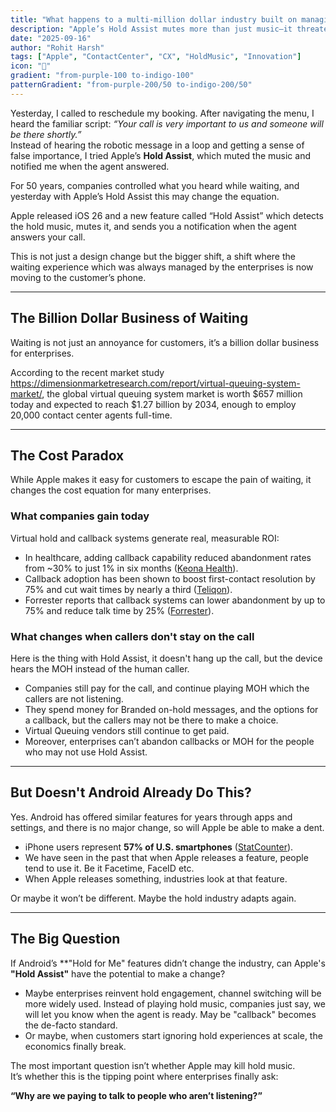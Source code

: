 ```yaml
---
title: "What happens to a multi-million dollar industry built on managing wait times when Apple makes waiting painless?"
description: "Apple’s Hold Assist mutes more than just music—it threatens a billion-dollar industry built on waiting."
date: "2025-09-16"
author: "Rohit Harsh"
tags: ["Apple", "ContactCenter", "CX", "HoldMusic", "Innovation"]
icon: "📱"
gradient: "from-purple-100 to-indigo-100"
patternGradient: "from-purple-200/50 to-indigo-200/50"
---
```


Yesterday, I called to reschedule my booking. After navigating the menu, I heard the familiar script: *“Your call is very important to us and someone will be there shortly.”*  
Instead of hearing the robotic message in a loop and getting a sense of false importance, I tried Apple’s **Hold Assist**, which muted the music and notified me when the agent answered.  

For 50 years, companies controlled what you heard while waiting, and yesterday with Apple’s Hold Assist this may change the equation. 

Apple released iOS 26 and a new feature called “Hold Assist” which detects the hold music, mutes it, and sends you a notification when the agent answers your call. 

This is not just a design change but the bigger shift, a shift where the waiting experience which was always managed by the enterprises is now moving to the customer’s phone. 

---

## The Billion Dollar Business of Waiting  

Waiting is not just an annoyance for customers, it’s a billion dollar business for enterprises.  

According to the recent market study https://dimensionmarketresearch.com/report/virtual-queuing-system-market/, the global virtual queuing system market is worth $657 million today and expected to reach $1.27 billion by 2034, enough to employ 20,000 contact center agents full-time.

---

## The Cost Paradox  

While Apple makes it easy for customers to escape the pain of waiting, it changes the cost equation for many enterprises.  

### What companies gain today  

Virtual hold and callback systems generate real, measurable ROI:  

- In healthcare, adding callback capability reduced abandonment rates from ~30% to just 1% in six months ([Keona Health](https://www.keonahealth.com/resources/missed-calls-healthcare-call-abandonment-roi)).  
- Callback adoption has been shown to boost first-contact resolution by 75% and cut wait times by nearly a third ([Teliqon](https://teliqon.io/blog/how-intelligent-callback-queues-reduce-wait-times)).  
- Forrester reports that callback systems can lower abandonment by up to 75% and reduce talk time by 25% ([Forrester](https://tei.forrester.com/go/Talkdesk/CXCloud/?lang=en-us)).  

### What changes when callers don't stay on the call

Here is the thing with Hold Assist, it doesn't hang up the call, but the device hears the MOH instead of the human caller.  

- Companies still pay for the call, and continue playing MOH which the callers are not listening. 
- They spend money for Branded on-hold messages, and the options for a callback, but the callers may not be there to make a choice.  
- Virtual Queuing vendors still continue to get paid.  
- Moreover, enterprises can’t abandon callbacks or MOH for the people who may not use Hold Assist. 

---

## But Doesn't Android Already Do This?

Yes. Android has offered similar features for years through apps and settings, and there is no major change, so will Apple be able to make a dent. 

- iPhone users represent **57% of U.S. smartphones** ([StatCounter](https://gs.statcounter.com/os-market-share/mobile/united-states-of-america)).  
- We have seen in the past that when Apple releases a feature, people tend to use it. Be it Facetime, FaceID etc. 
- When Apple releases something, industries look at that feature.  

Or maybe it won’t be different. Maybe the hold industry adapts again.  

---

## The Big Question  

If Android’s **"Hold for Me" features didn’t change the industry, can Apple's **"Hold Assist"** have the potential to make a change? 

- Maybe enterprises reinvent hold engagement, channel switching will be more widely used. Instead of playing hold music, companies just say, we will let you know when the agent is ready. May be "callback" becomes the de-facto standard. 
- Or maybe, when customers start ignoring hold experiences at scale, the economics finally break.  

The most important question isn’t whether Apple may kill hold music.  
It’s whether this is the tipping point where enterprises finally ask:  

**“Why are we paying to talk to people who aren’t listening?”**

